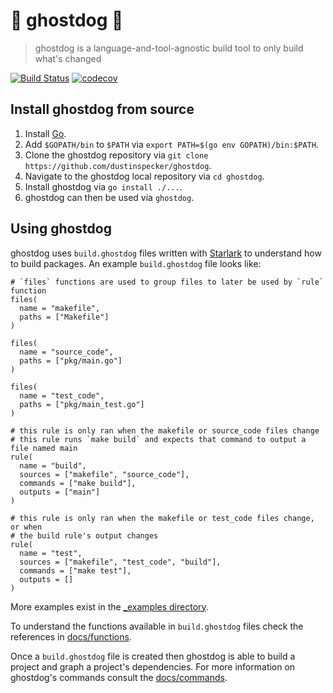 # :ghost: ghostdog :dog:

> ghostdog is a language-and-tool-agnostic build tool to only build what's changed

[![Build Status](https://travis-ci.org/dustinspecker/ghostdog.svg?branch=master)](https://travis-ci.org/dustinspecker/ghostdog)
[![codecov](https://codecov.io/gh/dustinspecker/ghostdog/branch/master/graph/badge.svg)](https://codecov.io/gh/dustinspecker/ghostdog)

## Install ghostdog from source

1. Install [Go](https://golang.org/dl/).
1. Add `$GOPATH/bin` to `$PATH` via `export PATH=$(go env GOPATH)/bin:$PATH`.
1. Clone the ghostdog repository via `git clone https://github.com/dustinspecker/ghostdog`.
1. Navigate to the ghostdog local repository via `cd ghostdog`.
1. Install ghostdog via `go install ./...`.
1. ghostdog can then be used via `ghostdog`.


## Using ghostdog

ghostdog uses `build.ghostdog` files written with [Starlark](https://github.com/bazelbuild/starlark) to understand how to build packages. An example `build.ghostdog` file looks like:

```starlark
# `files` functions are used to group files to later be used by `rule` function
files(
  name = "makefile",
  paths = ["Makefile"]
)

files(
  name = "source_code",
  paths = ["pkg/main.go"]
)

files(
  name = "test_code",
  paths = ["pkg/main_test.go"]
)

# this rule is only ran when the makefile or source_code files change
# this rule runs `make build` and expects that command to output a file named main
rule(
  name = "build",
  sources = ["makefile", "source_code"],
  commands = ["make build"],
  outputs = ["main"]
)

# this rule is only ran when the makefile or test_code files change, or when
# the build rule's output changes
rule(
  name = "test",
  sources = ["makefile", "test_code", "build"],
  commands = ["make test"],
  outputs = []
)
```

More examples exist in the [_examples directory](_examples).

To understand the functions available in `build.ghostdog` files check the references in [docs/functions](docs/functions).

Once a `build.ghostdog` file is created then ghostdog is able to build a project and graph a project's
dependencies. For more information on ghostdog's commands consult the [docs/commands](docs/commands).
